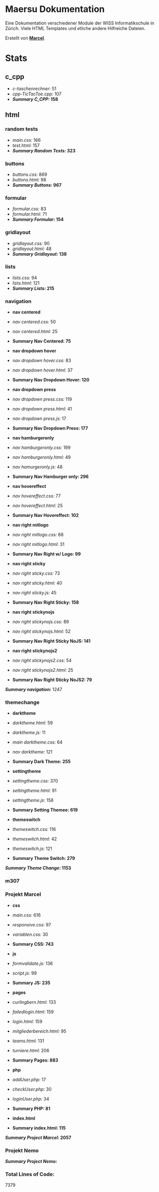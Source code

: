 # Maersu Dokumentation
Eine Dokumentation verschiedener Module der WISS Informatikschule in Zürich. Viele HTML Templates und etliche andere Hilfreiche Dateien.

Erstellt von **[Marcel](https://github.com/thebauzz/ "thebauzz, Ersteller")**.


# Stats
## c_cpp
+ _c-taschenrechner:_ 51
+ _cpp-TicTacToe.cpp:_ 107
+ **_Summary C_CPP:_ 158**

## html
### random tests
+ _main.css:_ 166
+ _test.html:_ 157
+ **_Summary Random Tests:_ 323**

### buttons
+ _buttons.css:_ 869
+ _buttons.html:_ 98
+ **_Summary Buttons:_ 967**

### formular
+ _formular.css:_ 83
+ _formular.html:_ 71
+ **_Summary Formular:_ 154**

### gridlayout
+ _gridlayout.css:_ 90
+ _gridlayout.html:_ 48
+ **_Summary Gridlayout:_ 138**

### lists
+ _lists.css:_ 94
+ _lists.html:_ 121
+ **_Summary Lists:_ 215**

### navigation
+ **nav centered**
 + _nav centered.css:_ 50
 + _nav centered.html:_ 25
 + **Summary Nav Centered: 75**


+ **nav dropdown hover**
 + _nav dropdown hover.css:_ 83
 + _nav dropdown hover.html:_ 37
 + **Summary Nav Dropdown Hover: 120**


+ **nav dropdown press**
 + _nav dropdown press.css:_ 119
 + _nav dropdown press.html:_ 41
 + _nav dropdown press.js:_ 17
 + **Summary Nav Dropdown Press: 177**


+ **nav hamburgeronly**
 + _nav hamburgeronly.css:_ 199
 + _nav hamburgeronly.html:_ 49
 + _nav hamurgeronly.js:_ 48
 + **Summary Nav Hamburger only: 296**


+ **nav hovereffect**
 + _nav hovereffect.css:_ 77
 + _nav hovereffect.html:_ 25
 + **Summary Nav Hovereffect: 102**


+ **nav right mitlogo**
 + _nav right mitlogo.css:_ 68
 + _nav right mitlogo.html:_ 31
 + **Summary Nav Right w/ Logo: 99**


+ **nav right sticky**
 + _nav right sticky.css:_ 73
 + _nav right sticky.html:_ 40
 + _nav right sticky.js:_ 45
 + **Summary Nav Right Sticky: 158**


+ **nav right stickynojs**
 + _nav right stickynojs.css:_ 89
 + _nav right stickynojs.html:_ 52
 + **Summary Nav Right Sticky NoJS: 141**


+ **nav right stickynojs2**
 + _nav right stickynojs2.css:_ 54
 + _nav right stickynojs2.html:_ 25
 + **Summary Nav Right Sticky NoJS2: 79**

**_Summary navigation:_** 1247

### themechange
+ **darktheme**
 + _darktheme.html:_ 59
 + _darktheme.js:_ 11
 + _main darktheme.css:_ 64
 + _nav darktheme:_ 121
 + **Summary Dark Theme: 255**


+ **settingtheme**
 + _settingtheme.css:_ 370
 + _settingtheme.html:_ 91
 + _settingtheme.js:_ 158
 + **Summary Setting Themee: 619**


+ **themeswitch**
 + _themeswitch.css:_ 116
 + _themeswitch.html:_ 42
 + _themeswitch.js:_ 121
 + **Summary Theme Switch: 279**

**_Summary Theme Change:_ 1153**

### m307
### Projekt Marcel
+ **css**
 + _main.css:_ 616
 + _responsive.css:_ 97
 + _variablen.css:_ 30
 + **Summary CSS: 743**


+ **js**
 + _formvalidate.js:_ 136
 + _script.js:_ 99
 + **Summary JS: 235**


+ **pages**
 + _curlingbern.html:_ 133
 + _failedlogin.html:_ 159
 + _login.html:_ 159
 + _mitgliederbereich.html:_ 95
 + _teams.html:_ 131
 + _turniere.html:_ 206
 + **Summary Pages: 883**


+ **php**
 + _addUser.php:_ 17
 + _checkUser.php:_ 30
 + _loginUser.php:_ 34
 + **Summary PHP: 81**


+ **index.html**
 + **Summary index.html: 115**

**_Summary Project Marcel:_ 2057**

### Projekt Nemo
**_Summary Project Nemo:_**

### Total Lines of Code:
7379
